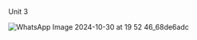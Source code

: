 Unit 3

![WhatsApp Image 2024-10-30 at 19 52 46_68de6adc](https://github.com/user-attachments/assets/3762f21b-d882-4ecf-b762-6f84880e79b3)
